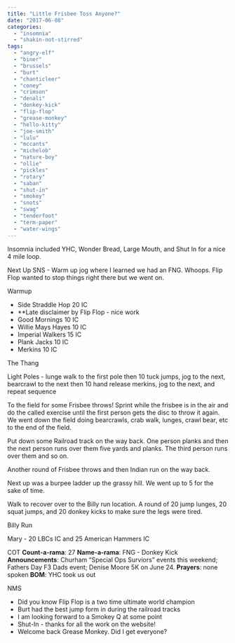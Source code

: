```yaml
---
title: "Little Frisbee Toss Anyone?"
date: "2017-06-08"
categories: 
  - "insomnia"
  - "shakin-not-stirred"
tags: 
  - "angry-elf"
  - "biner"
  - "brussels"
  - "burt"
  - "chanticleer"
  - "coney"
  - "crimson"
  - "denali"
  - "donkey-kick"
  - "flip-flop"
  - "grease-monkey"
  - "hello-kitty"
  - "joe-smith"
  - "lulu"
  - "mccants"
  - "michelob"
  - "nature-boy"
  - "ollie"
  - "pickles"
  - "rotary"
  - "saban"
  - "shut-in"
  - "smokey"
  - "snots"
  - "swag"
  - "tenderfoot"
  - "term-paper"
  - "water-wings"
---
```


Insomnia included YHC, Wonder Bread, Large Mouth, and Shut In for a nice 4 mile loop.

Next Up SNS - Warm up jog where I learned we had an FNG. Whoops. Flip Flop wanted to stop things right there but we went on.

Warmup 

- Side Straddle Hop 20 IC
- \*\*Late disclaimer by Flip Flop - nice work
- Good Mornings 10 IC
- Willie Mays Hayes 10 IC
- Imperial Walkers 15 IC
- Plank Jacks 10 IC
- Merkins 10 IC

The Thang

Light Poles - lunge walk to the first pole then 10 tuck jumps, jog to the next, bearcrawl to the next then 10 hand release merkins, jog to the next, and repeat sequence

To the field for some Frisbee throws! Sprint while the frisbee is in the air and do the called exercise until the first person gets the disc to throw it again. We went down the field doing bearcrawls, crab walk, lunges, crawl bear, etc to the end of the field.

Put down some Railroad track on the way back. One person planks and then the next person runs over them five yards and planks. The third person runs over them and so on.

Another round of Frisbee throws and then Indian run on the way back.

Next up was a burpee ladder up the grassy hill. We went up to 5 for the sake of time.

Walk to recover over to the Billy run location. A round of 20 jump lunges, 20 squat jumps, and 20 donkey kicks to make sure the legs were tired.

Billy Run

Mary - 20 LBCs IC and 25 American Hammers IC

COT **Count-a-rama**: 27 **Name-a-rama**: FNG - Donkey Kick **Announcements**: Churham “Special Ops Surviors” events this weekend; Fathers Day F3 Dads event; Denise Moore 5K on June 24. **Prayers**: none spoken **BOM**: YHC took us out

NMS

- Did you know Flip Flop is a two time ultimate world champion
- Burt had the best jump form in during the railroad tracks
- I am looking forward to a Smokey Q at some point
- Shut-In - thanks for all the work on the website!
- Welcome back Grease Monkey. Did I get everyone?
